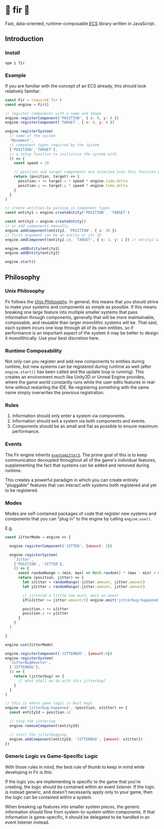 # :evergreen_tree: fir :evergreen_tree:
Fast, data-oriented, runtime-composable [ECS](https://en.wikipedia.org/wiki/Entity_component_system) library written in JavaScript.

## Introduction

### Install
```
npm i fir
```

### Example

If you are familiar with the concept of an ECS already, this should look relatively familiar:

```javascript
const Fir = require('fir')
const engine = Fir()

// register components with a name and shape
engine.registerComponent('POSITION', { x: 0, y: 0 })
engine.registerComponent('TARGET', { x: 0, y: 0 })

engine.registerSystem(
  // name of the system
  'Movement',
  // component types required by the system
  ['POSITION','TARGET'],
  // a setup function to initialize the system with
  () => {
    const speed = 10

    // position and target components are injected into this function per-entity that has the required components on it
    return (position, target) => {
      position.x += target.x * speed * engine.time.delta
      position.y += target.y * speed * engine.time.delta
    }
  }
)

// create entities by passing in component types
const entity1 = engine.createEntity('POSITION', 'TARGET')

const entity2 = engine.createEntity()
// or add components manually
engine.addComponent(entity2, 'POSITION', { x: 50 })
// first argument can be an entity or its ID
engine.addComponent(entity2.id, 'TARGET', { x: 1, y: 1 }) // entity2 will move southeast

engine.addEntity(entity1)
engine.addEntity(entity2)

engine.start()
```

## Philosophy

### Unix Philosophy

Fir follows the [Unix Philosophy](https://en.wikipedia.org/wiki/Unix_philosophy). In general, this means that you should strive to make your systems and components as simple as possible. If this means breaking one large feature into multiple smaller systems that pass information through components, generally that will be more maintainable, composable, and reusable than larger monolithic systems will be. That said, each system incurs one loop through all of its own entities, so if performance is an important aspect of the system it may be better to design it monolithically. Use your best discretion here.

### Runtime Composability

Not only can you register and add new components to entities during runtime, but new systems can be registered during runtime as well (after `engine.start()` has been called and the update loop is running). This creates an environment much like Unity3D or Unreal Engine provides, where the game world constantly runs while the user edits features in real-time without restarting the IDE. Re-registering something with the same name simply overwrites the previous registration.

### Rules

1. Information should only enter a system via components.
2. Information should exit a system via both components and events.
3. Components should be as small and flat as possible to ensure maximum performance.

### Events

The Fir engine inherits [`eventemitter3`](https://github.com/primus/eventemitter3). The prime goal of this is to keep communication decoupled throughout all of the game's individual features, supplementing the fact that systems can be added and removed during runtime.

This creates a powerful paradigm in which you can create entirely "pluggable" features that can interact with systems both registered and yet to be registered.

### Modes

Modes are self-contained packages of code that register new systems and components that you can "plug in" to the engine by calling `engine.use()`.

E.g.

```javascript
const JitterMode = engine => {

  engine.registerComponent('JITTER', {amount: 5})

  engine.registerSystem(
    'Jitter',
    ['POSITION', 'JITTER'],
    () => {
      const randomRange = (min, max) => Math.random() * (max - min) + min
      return (position, jitter) => {
        let xJitter = randomRange(-jitter.amount, jitter.amount)
        let yJitter = randomRange(-jitter.amount, jitter.amount)

        // jittered a little too much, emit an event
        if(xJitter >= jitter.amount/2) engine.emit('jitterbug-happened', position, xJitter)

        position.x += xJitter
        position.y += yJitter
      }
    }
  )

}

engine.use(JitterMode)

engine.registerComponent('JITTERBUG', {amount:0})
engine.registerSystem(
  'JitterBugReactor',
  ['JITTERBUG'],
  () => {
    return (jitterbug) => {
      // what shall we do with this jitterbug?
    }
  }
)

// this is where game logic is best kept
engine.on('jitterbug-happened', (position, xJitter) => {
  const entityId = position.id

  // stop the jittering
  engine.removeComponent(entityId)

  // start the jitterbugging
  engine.addComponent(entityId, 'JITTERBUG', {amount: xJitter})
})

```

### Generic Logic vs Game-Specific Logic

With those rules in mind, the best rule of thumb to keep in mind while developing in Fir is this:

If the logic you are implementing is specific to the game that you're creating, the logic should be contained within an event listener.
If the logic is instead generic, and doesn't necessarily apply only to your game, then the logic can be contained within a system.

When breaking up features into smaller system pieces, the generic information should flow from system-to-system within components.
If that information is game-specific, it should be delegated to be handled in an event listener instead.